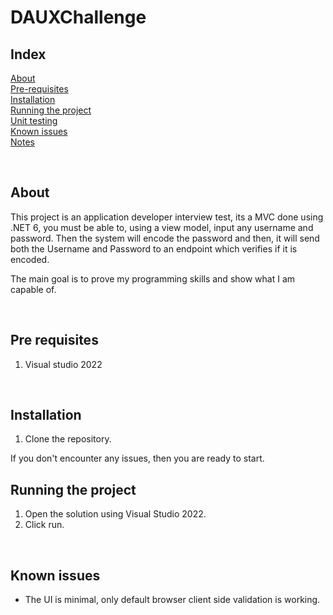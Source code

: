 # DAUXChallenge
 
## Index

[About](#about)<br>
[Pre-requisites](#pre-requisites)<br>
[Installation](#installation)<br>
[Running the project](#running-the-project)<br>
[Unit testing](#unit-testing)<br>
[Known issues](#known-issues)<br>
[Notes](#notes)

<br>

## About

This project is an application developer interview test, its a MVC done using .NET 6, you must be able to, using a view model, input any username and password.
Then the system will encode the password and then, it will send both the Username and Password to an endpoint which verifies if it is encoded.

The main goal is to prove my programming skills and show what I am capable of.

<br>

## Pre requisites

1. Visual studio 2022
   
<br>

## Installation

1. Clone the repository.

If you don't encounter any issues, then you are ready to start.
<br>

## Running the project 

1. Open the solution using Visual Studio 2022.
2. Click run.
   
<br>

## Known issues

- The UI is minimal, only default browser client side validation is working.

  
<br>